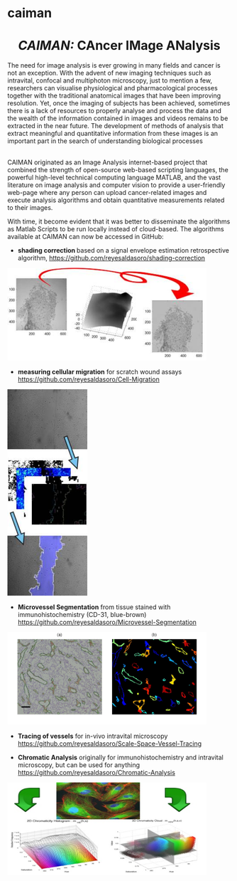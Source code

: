 # caiman

<h1 style="text-align: center;"><i><i> CAIMAN: </i></i>CAncer IMage
ANalysis </h1>

<p>
The need for image analysis is ever
growing in many fields and cancer is not an exception. With the advent
of new imaging techniques such as intravital, confocal and multiphoton
microscopy, just to mention a few, researchers can visualise
physiological and pharmacological processes together with the
traditional anatomical images that have been improving resolution. Yet,
once the imaging of subjects has been achieved, sometimes there is a
lack of resources to properly analyse and process the data and the
wealth of the information contained in images and videos remains to be
extracted in the near future. The development of
methods of analysis that extract meaningful and quantitative
information from these images is an important part in the search of
understanding biological processes</p>

<p>
<br>
CAIMAN originated as an Image Analysis internet-based project that combined the strength
of open-source web-based scripting languages, the powerful
high-level technical computing language MATLAB,
and the vast literature on image analysis and computer vision to
provide a user-friendly web-page where any person can upload
cancer-related images and execute analysis algorithms and obtain
quantitative measurements related to their images.</p>

<p>With time, it become evident that it was better to disseminate the algorithms as Matlab Scripts to be run locally instead of cloud-based. The algorithms available at CAIMAN can now be accessed in GitHub: </p>

* <b>shading correction </b>based on a signal envelope estimation retrospective algorithm, 
https://github.com/reyesaldasoro/shading-correction

<img style="width: 449px; height: 208px;" alt="Shading Correction" src="shading.jpg"></td>

* <b>measuring cellular migration</b> for scratch wound assays
https://github.com/reyesaldasoro/Cell-Migration

<img style="width: 180px; height: 464px;" alt="Migration measurement" src="migration.jpg" rotate="90"><br>

* <b>Microvessel Segmentation</b> from tissue stained with immunohistochemistry (CD-31, blue-brown)
https://github.com/reyesaldasoro/Microvessel-Segmentation

<img style="width: 449px; height: 208px;" alt="Chromatic Analysis" src="Figure6CD31.jpg"></td>

* <b>Tracing of vessels</b> for in-vivo intravital microscopy
https://github.com/reyesaldasoro/Scale-Space-Vessel-Tracing

* <b>Chromatic Analysis</b> originally for immunohistochemistry and intravital microscopy, but can be used for anything
https://github.com/reyesaldasoro/Chromatic-Analysis

<img style="width: 449px; height: 208px;" alt="Chromatic Analysis" src="chromaticity.jpg"></td>



